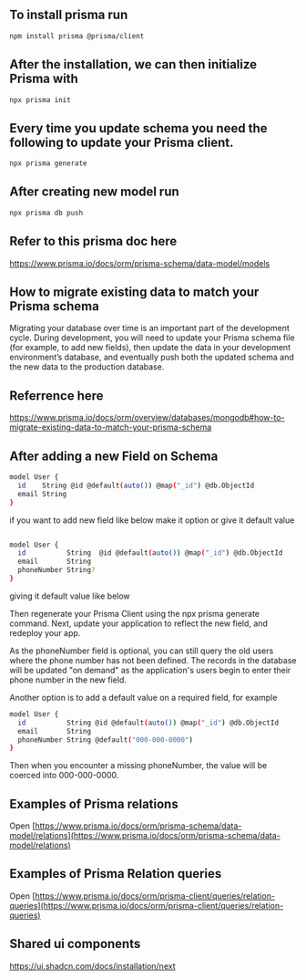 ## To install prisma run 

```bash
npm install prisma @prisma/client
```

## After the installation, we can then initialize Prisma with

```bash
npx prisma init
```


## Every time you update schema you need the following to update your Prisma client.

```bash
npx prisma generate
```

## After creating new model run
```bash
npx prisma db push
```

## Refer to this prisma doc here

https://www.prisma.io/docs/orm/prisma-schema/data-model/models

## How to migrate existing data to match your Prisma schema

Migrating your database over time is an important part of the development cycle. During development, you will need to update your Prisma schema file (for example, to add new fields), then update the data in your development environment’s database, and eventually push both the updated schema and the new data to the production database.

## Referrence here 
https://www.prisma.io/docs/orm/overview/databases/mongodb#how-to-migrate-existing-data-to-match-your-prisma-schema


## After adding a new Field on Schema 

```bash
model User {
  id    String @id @default(auto()) @map("_id") @db.ObjectId
  email String
}
```

if you want to add new field like below make it option or give it default value

```bash

model User {
  id          String  @id @default(auto()) @map("_id") @db.ObjectId
  email       String
  phoneNumber String?
}
```

giving it default value like below 

Then regenerate your Prisma Client using the npx prisma generate command. Next, update your application to reflect the new field, and redeploy your app.

<p>As the phoneNumber field is optional, you can still query the old users where the phone number has not been defined. The records in the database will be updated "on demand" as the application's users begin to enter their phone number in the new field.</p>

Another option is to add a default value on a required field, for example

```bash
model User {
  id          String @id @default(auto()) @map("_id") @db.ObjectId
  email       String
  phoneNumber String @default("000-000-0000")
}
```

Then when you encounter a missing phoneNumber, the value will be coerced into 000-000-0000.


## Examples of Prisma relations 

Open [https://www.prisma.io/docs/orm/prisma-schema/data-model/relations](https://www.prisma.io/docs/orm/prisma-schema/data-model/relations)


## Examples of Prisma Relation queries 

Open [https://www.prisma.io/docs/orm/prisma-client/queries/relation-queries](https://www.prisma.io/docs/orm/prisma-client/queries/relation-queries)

## Shared ui components
https://ui.shadcn.com/docs/installation/next





